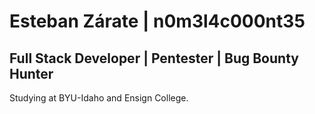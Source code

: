 # Esteban Zárate | n0m3l4c000nt35

## Full Stack Developer | Pentester | Bug Bounty Hunter

Studying at BYU-Idaho and Ensign College.
